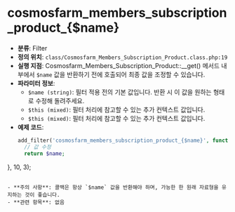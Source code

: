# cosmosfarm_members_subscription_product_{$name}

- **분류**: Filter
- **정의 위치**: `class/Cosmosfarm_Members_Subscription_Product.class.php:19`
- **실행 지점**: Cosmosfarm_Members_Subscription_Product::__get() 메서드 내부에서 `$name` 값을 반환하기 전에 호출되어 최종 값을 조정할 수 있습니다.
- **파라미터 정보**:
  - `$name (string)`: 필터 적용 전의 기본 값입니다. 반환 시 이 값을 원하는 형태로 수정해 돌려주세요.
  - `$this (mixed)`: 필터 처리에 참고할 수 있는 추가 컨텍스트 값입니다.
  - `$this (mixed)`: 필터 처리에 참고할 수 있는 추가 컨텍스트 값입니다.
- **예제 코드**:
  ```php
  add_filter('cosmosfarm_members_subscription_product_{$name}', function($name, $this, $this) {
    // 값 수정
    return $name;
}, 10, 3);
  ```

- **주의 사항**: 콜백은 항상 `$name` 값을 반환해야 하며, 가능한 한 원래 자료형을 유지하는 것이 좋습니다.
- **관련 항목**: 없음
